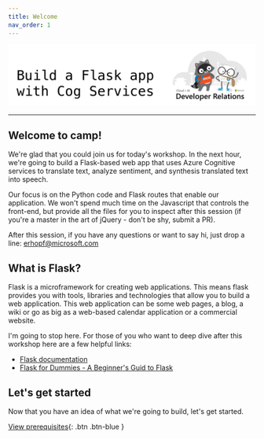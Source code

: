 ```yaml
---
title: Welcome
nav_order: 1
---
```


![](./images/dev_rel.jpeg)

---

## Welcome to camp!

We're glad that you could join us for today's workshop. In the next hour, we're going to build a Flask-based web app that uses Azure Cognitive services to translate text, analyze sentiment, and synthesis translated text into speech.

Our focus is on the Python code and Flask routes that enable our application. We won't spend much time on the Javascript that controls the front-end, but provide all the files for you to inspect after this session (if you're a master in the art of jQuery - don't be shy, submit a PR).

After this session, if you have any questions or want to say hi, just drop a line: [erhopf@microsoft.com](mailto:erhopf@microsoft.com)

## What is Flask?

Flask is a microframework for creating web applications. This means flask provides you with tools, libraries and technologies that allow you to build a web application. This web application can be some web pages, a blog, a wiki or go as big as a web-based calendar application or a commercial website.

I'm going to stop here. For those of you who want to deep dive after this workshop here are a few helpful links:

* [Flask documentation](http://flask.pocoo.org/)
* [Flask for Dummies - A Beginner's Guid to Flask](https://codeburst.io/flask-for-dummies-a-beginners-guide-to-flask-part-uno-53aec6afc5b1)

## Let's get started

Now that you have an idea of what we're going to build, let's get started.

[View prerequisites](prerequisites){: .btn .btn-blue }
